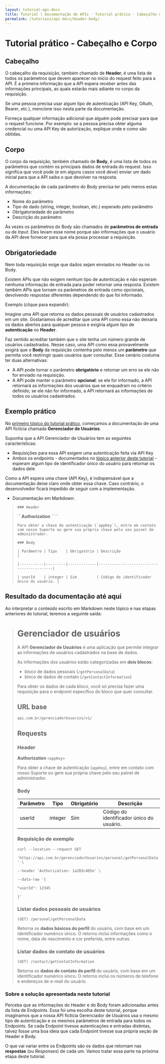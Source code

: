 ```yaml
---
layout: tutorial-api-docs
title: Tutorial | Documentação de APIs - Tutorial prático - Cabeçalho e Corpo
permalink: /tutoriais/api-docs/header-body/
---
```


# Tutorial prático - Cabeçalho e Corpo

## Cabeçalho

O cabeçalho da requisição, também chamado de **Header**, é uma lista de todos os parâmetros que devem aparecer no início do request feito para a API. É a primeira informação que a API espera receber antes das informações principais, as quais estarão mais adiante no corpo da requisição.

Se uma pessoa precisa usar algum tipo de autenticação (API Key, OAuth, Bearer, etc.), mencione isso nesta parte da documentação.

Forneça qualquer informação adicional que alguém pode precisar para que o request funcione. Por exemplo: se a pessoa precisa obter alguma credencial ou uma API Key de autorização, explique onde e como são obtidas.

## Corpo

O corpo da requisição, também chamado de **Body**, é uma lista de todos os parâmetros que contém os principais dados de entrada do request. Isso significa que você pode (e em alguns casos você *deve*) enviar um dado inicial para que a API saiba o que devolver na resposta.

A documentação de cada parâmetro do Body precisa ter pelo menos estas informações:

* Nome do parâmetro
* Tipo de dado (string, integer, boolean, etc.) esperado pelo parâmetro
* Obrigatoriedade do parâmetro
* Descrição do parâmetro

Às vezes os parâmetros do Body são chamados de **parâmetros de entrada** ou de *Input*. Eles levam esse nome porque são informações que o usuário da API deve fornecer para que ela possa processar a requisição.

## Obrigatoriedade

Nem toda requisição exige que dados sejam enviados no Header ou no Body.

Existem APIs que não exigem nenhum tipo de autenticação e não esperam nenhuma informação de entrada para poder retornar uma resposta. Existem também APIs que tornam os parâmetros de entrada como opcionais, devolvendo respostas diferentes dependendo do que foi informado.

Exemplo (clique para expandir):

Imagine uma API que retorna os dados pessoais de usuários cadastrados em um site. Gostaríamos de acreditar que uma API como essa não deixaria os dados abertos para qualquer pessoa e exigiria algum tipo de **autenticação** no **Header**.

Faz sentido acreditar também que o site tenha um número grande de usuários cadastrados. Nesse caso, uma API como essa provavelmente exigirá que o **Body** da requisição contenha pelo menos um **parâmetro** que permita você restringir quais usuários quer consultar. Esse cenário costuma ter duas alternativas:

* A API pode tornar o parâmetro **obrigatório** e retornar um erro se ele não for enviado na requisição.
* A API pode manter o parâmetro **opcional**: se ele for informado, a API retornará as informações dos usuários que se enquadram no critério definido; se ele não for informado, a API retornará as informações de todos os usuários cadastrados.

## Exemplo prático

No [primeiro tópico do tutorial prático](/tutoriais/api-docs/nome-descricao-url/), começamos a documentação de uma API fictícia chamada **Gerenciador de Usuários**.

Suponha que a API Gerenciador de Usuários tem as seguintes características:

* Requisições para essa API exigem uma autenticação feita via API Key
* Ambos os endpoints - documentados no [tópico anterior deste tutorial](/tutoriais/api-docs/requests/) - esperam algum tipo de identificador único do usuário para retornar os dados dele

Como a API espera uma chave (API Key), é indispensável que a documentação deixe claro onde obter essa chave. Caso contrário, o desenvolvedor ficará impedido de seguir com a implementação.

* Documentação em Markdown:

> ```### Header```
> 
> ```**Authorization** `<appKey>````
> 
> ```Para obter a chave de autenticação (`appKey`), entre em contato com nosso Suporte ou gere sua própria chave pelo seu painel de administrador.```
>
> ```### Body```
>
> ```| Parâmetro | Tipo    | Obrigatório | Descrição                                 |```
> 
> ```|-----------|---------|-------------|-------------------------------------------|```
> 
> ```| userId    | integer | Sim         | Código do identificador único do usuário. |```

## Resultado da documentação até aqui

Ao interpretar o conteúdo escrito em Markdown neste tópico e nas etapas anteriores do tutorial, teremos a seguinte saída:

> # Gerenciador de usuários
>
> A API **Gerenciador de Usuários** é uma aplicação que permite integrar as informações de usuários cadastrados na base de dados.
>
> As informações dos usuários estão categorizadas em **dois blocos**:
>
> * bloco de dados pessoais (`/getPersonalData`)
> * bloco de dados de contato (`/getContactInformation`)
>
> Para obter os dados de cada bloco, você só precisa fazer uma requisição para o endpoint específico do bloco que quer consultar.
>
> ## URL base
>
> `api.com.br/gerenciadorUsuarios/v1/`
> 
> ## Requests
> 
> ### Header
> **Authorization** `<appKey>`
> 
> Para obter a chave de autenticação (`appKey`), entre em contato com nosso Suporte ou gere sua própria chave pelo seu painel de administrador.
>
> ### Body
>
> | Parâmetro | Tipo    | Obrigatório | Descrição                                 |
> |-----------|---------|-------------|-------------------------------------------|
> | userId    | integer | Sim         | Código do identificador único do usuário. |
> 
> ### Requisição de exemplo
>
> `curl --location --request GET`
> 
> `'https://api.com.br/gerenciadorUsuarios/personal/getPersonalData' \`
> 
> `--header 'Authorization: 1a2B3c4D5e' \`
> 
> `--data-raw '{`
> 
> `"userId": 12345`
> 
> `}'`
> 
> ### Listar dados pessoais de usuários
>
>`(GET) /personal/getPersonalData`
>
> Retorna os **dados básicos do perfil** do usuário, com base em um identificador numérico único. O retorno inclui informações como o nome, data de nascimento e cor preferida, entre outras.
> 
> ### Listar dados de contato de usuários
>
> `(GET) /contact/getContatInformation`
>
> Retorna os **dados de contato do perfil** do usuário, com base em um identificador numérico único. O retorno inclui os números de telefone e endereços de e-mail do usuário.

### Sobre a solução apresentada neste tutorial

Perceba que as informações do Header e do Body foram adicionadas antes da lista de Endpoints. Essa foi uma escolha deste tutorial, porque imaginamos que a nossa API fictícia Gerenciador de Usuários usa o mesmo tipo de autenticação e os mesmos parâmetros de entrada para todos os Endpoints. Se cada Endpoint tivesse autenticações e entradas distintas, talvez fosse uma boa ideia que cada Endpoint tivesse sua própria seção de Header e Body.

O que vai variar entre os Endpoints são os dados que retornam nas **respostas** (ou *Responses*) de cada um. Vamos tratar essa parte na próxima etapa deste tutorial.